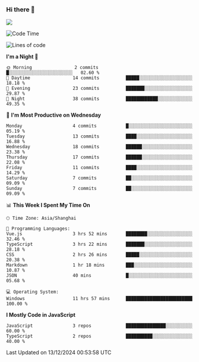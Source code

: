 ### Hi there 👋

<img src="https://github-readme-stats.vercel.app/api/top-langs/?username=lhvision"/>

<!--START_SECTION:waka-->
![Code Time](http://img.shields.io/badge/Code%20Time-14%20hrs%2040%20mins-blue)

![Lines of code](https://img.shields.io/badge/From%20Hello%20World%20I%27ve%20Written-49.5%20thousand%20lines%20of%20code-blue)

**I'm a Night 🦉** 

```text
🌞 Morning                2 commits           █░░░░░░░░░░░░░░░░░░░░░░░░   02.60 % 
🌆 Daytime                14 commits          █████░░░░░░░░░░░░░░░░░░░░   18.18 % 
🌃 Evening                23 commits          ███████░░░░░░░░░░░░░░░░░░   29.87 % 
🌙 Night                  38 commits          ████████████░░░░░░░░░░░░░   49.35 % 
```
📅 **I'm Most Productive on Wednesday** 

```text
Monday                   4 commits           █░░░░░░░░░░░░░░░░░░░░░░░░   05.19 % 
Tuesday                  13 commits          ████░░░░░░░░░░░░░░░░░░░░░   16.88 % 
Wednesday                18 commits          ██████░░░░░░░░░░░░░░░░░░░   23.38 % 
Thursday                 17 commits          ██████░░░░░░░░░░░░░░░░░░░   22.08 % 
Friday                   11 commits          ████░░░░░░░░░░░░░░░░░░░░░   14.29 % 
Saturday                 7 commits           ██░░░░░░░░░░░░░░░░░░░░░░░   09.09 % 
Sunday                   7 commits           ██░░░░░░░░░░░░░░░░░░░░░░░   09.09 % 
```


📊 **This Week I Spent My Time On** 

```text
🕑︎ Time Zone: Asia/Shanghai

💬 Programming Languages: 
Vue.js                   3 hrs 52 mins       ████████░░░░░░░░░░░░░░░░░   32.46 % 
TypeScript               3 hrs 22 mins       ███████░░░░░░░░░░░░░░░░░░   28.18 % 
CSS                      2 hrs 26 mins       █████░░░░░░░░░░░░░░░░░░░░   20.38 % 
Markdown                 1 hr 18 mins        ███░░░░░░░░░░░░░░░░░░░░░░   10.87 % 
JSON                     40 mins             █░░░░░░░░░░░░░░░░░░░░░░░░   05.68 % 

💻 Operating System: 
Windows                  11 hrs 57 mins      █████████████████████████   100.00 % 
```

**I Mostly Code in JavaScript** 

```text
JavaScript               3 repos             ███████████████░░░░░░░░░░   60.00 % 
TypeScript               2 repos             ██████████░░░░░░░░░░░░░░░   40.00 % 
```




 Last Updated on 13/12/2024 00:53:58 UTC
<!--END_SECTION:waka-->
